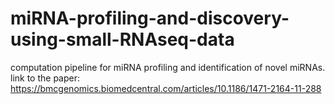 # miRNA-profiling-and-discovery-using-small-RNAseq-data
computation pipeline for miRNA profiling and identification of novel miRNAs. link to the paper: https://bmcgenomics.biomedcentral.com/articles/10.1186/1471-2164-11-288
